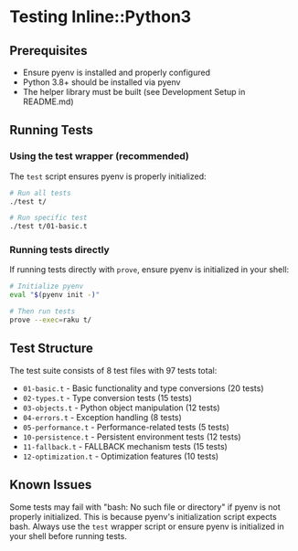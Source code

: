 # Testing Inline::Python3

## Prerequisites

- Ensure pyenv is installed and properly configured
- Python 3.8+ should be installed via pyenv
- The helper library must be built (see Development Setup in README.md)

## Running Tests

### Using the test wrapper (recommended)

The `test` script ensures pyenv is properly initialized:

```bash
# Run all tests
./test t/

# Run specific test
./test t/01-basic.t
```

### Running tests directly

If running tests directly with `prove`, ensure pyenv is initialized in your shell:

```bash
# Initialize pyenv
eval "$(pyenv init -)"

# Then run tests
prove --exec=raku t/
```

## Test Structure

The test suite consists of 8 test files with 97 tests total:

- `01-basic.t` - Basic functionality and type conversions (20 tests)
- `02-types.t` - Type conversion tests (15 tests)
- `03-objects.t` - Python object manipulation (12 tests)
- `04-errors.t` - Exception handling (8 tests)
- `05-performance.t` - Performance-related tests (5 tests)
- `10-persistence.t` - Persistent environment tests (12 tests)
- `11-fallback.t` - FALLBACK mechanism tests (15 tests)
- `12-optimization.t` - Optimization features (10 tests)

## Known Issues

Some tests may fail with "bash: No such file or directory" if pyenv is not properly initialized. This is because pyenv's initialization script expects bash. Always use the `test` wrapper script or ensure pyenv is initialized in your shell before running tests.